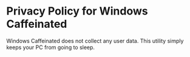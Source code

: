 ﻿# Privacy Policy for Windows Caffeinated

Windows Caffeinated does not collect any user data. This utility simply keeps your PC from going to sleep.